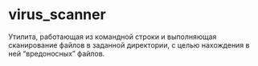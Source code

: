 # virus_scanner
Утилита, работающая из командной строки и выполняющая
сканирование файлов в заданной директории, с целью нахождения в ней “вредоносных”
файлов.

